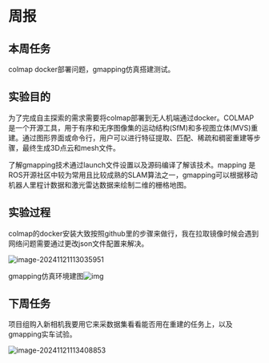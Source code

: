 # 周报

## 本周任务

  colmap docker部署问题，gmapping仿真搭建测试。



## 实验目的

  为了完成自主探索的需求需要将colmap部署到无人机端通过docker。COLMAP是一个开源工具，用于有序和无序图像集的运动结构(SfM)和多视图立体(MVS)重建。通过图形界面或命令行，用户可以进行特征提取、匹配、稀疏和稠密重建等步骤，最终生成3D点云和mesh文件。

  了解gmapping技术通过launch文件设置以及源码编译了解该技术。mapping 是ROS开源社区中较为常用且比较成熟的SLAM算法之一，gmapping可以根据移动机器人里程计数据和激光雷达数据来绘制二维的栅格地图。

## 实验过程

  colmap的docker安装大致按照github里的步骤来做行，我在拉取镜像时候会遇到网络问题需要通过更改json文件配置来解决。

![image-20241121113035951](C:\Users\admin\AppData\Roaming\Typora\typora-user-images\image-20241121113035951.png)

  gmapping仿真环境建图![img](http://www.autolabor.com.cn/book/ROSTutorials/assets/%E5%9C%B0%E5%9B%BE%E6%98%BE%E7%A4%BA.PNG)

## 下周任务

  项目组购入新相机我要用它来采数据集看看能否用在重建的任务上，以及gmapping实车试验。

![image-20241121113408853](C:\Users\admin\AppData\Roaming\Typora\typora-user-images\image-20241121113408853.png)
